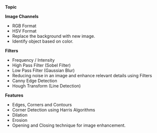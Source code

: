 **Topic**

**Image Channels**
  - RGB Format
  - HSV Format
  - Replace the background with new image.
  - Identify object based on color.

**Filters**

 - Frequency / Intensity
 - High Pass Filter (Sobel Filter)
 - Low Pass Filter (Gaussian Blur)
 - Reducing noise in an image and enhance relevant details using Filters
 - Canny Edge Detection
 - Hough Transform (Line Detection)

**Features**
 - Edges, Corners and Contours
 - Corner Detection using Harris Algorithms
 - Dilation 
 - Erosion
 - Opening and Closing technique for image enhancement.